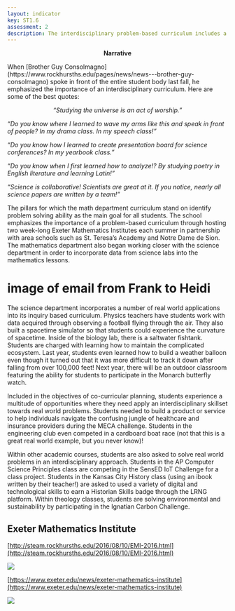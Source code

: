 ```yaml
---
layout: indicator
key: ST1.6
assessment: 2
description: The interdisciplinary problem-based curriculum includes a focus on real world applications.
---
```

<p align="center">
<b>Narrative</b>
</p>
When [Brother Guy Consolmagno](https://www.rockhursths.edu/pages/news/news---brother-guy-consolmagno) spoke in front of the entire student body last fall, he emphasized the importance of an interdisciplinary curriculum. Here are some of the best quotes:

<p align="center">
<i>
“Studying the universe is an act of worship.”

“Do you know where I learned to wave my arms like this and speak in front of people? In my drama class. In my speech class!”

“Do you know how I learned to create presentation board for science conferences? In my yearbook class.”

“Do you know when I first learned how to analyze!? By studying poetry in English literature and learning Latin!”

“Science is collaborative! Scientists are great at it. If you notice, nearly all science papers are written by a team!”

</i>
</p>



The pillars for which the math department curriculum stand on identify problem solving ability as the main goal for all students. The school emphasizes the importance of a problem-based curriculum through hosting two week-long Exeter Mathematics Institutes each summer in partnership with area schools such as St. Teresa’s Academy and Notre Dame de Sion. The mathematics department also began working closer with the science department in order to incorporate data from science labs into the mathematics lessons.
  
# image of email from Frank to Heidi

The science department incorporates a number of real world applications into its inquiry based curriculum. Physics teachers have students work with data acquired through observing a football flying through the air. They also built a spacetime simulator so that students could experience the curvature of spacetime. Inside of the biology lab, there is a saltwater fishtank. Students are charged with learning how to maintain the complicated ecosystem. Last year, students even learned how to build a weather balloon even though it turned out that it was more difficult to track it down after falling from over 100,000 feet! Next year, there will be an outdoor classroom featuring the ability for students to participate in the Monarch butterfly watch. 
	
Included in the objectives of co-curricular planning, students experience a multitude of opportunities where they need apply an interdisciplinary skillset towards real world problems. Students needed to build a product or service to help individuals navigate the confusing jungle of healthcare and insurance providers during the MECA challenge. Students in the engineering club even competed in a cardboard boat race (not that this is a great real world example, but you never know)!

Within other academic courses, students are also asked to solve real world problems in an interdisciplinary approach. Students in the AP Computer Science Principles class are competing in the SensED IoT Challenge for a class project. Students in the Kansas City History class (using an ibook written by their teacher!) are asked to used a variety of digital and technological skills to earn a Historian Skills badge through the LRNG platform. Within theology classes, students are solving environmental and sustainability by participating in the Ignatian Carbon Challenge. 

## Exeter Mathematics Institute

[http://steam.rockhursths.edu/2016/08/10/EMI-2016.html](http://steam.rockhursths.edu/2016/08/10/EMI-2016.html)

<div class="flex-wrapper">
  <img src="{{ site.baseurl }}/img/indicators/st1.6a.jpg">
</div>

[https://www.exeter.edu/news/exeter-mathematics-institute](https://www.exeter.edu/news/exeter-mathematics-institute)

<div class="flex-wrapper">
  <img src="{{ site.baseurl }}/img/indicators/st1.6b.jpg">
</div>

